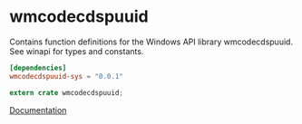 # wmcodecdspuuid #
Contains function definitions for the Windows API library wmcodecdspuuid. See winapi for types and constants.

```toml
[dependencies]
wmcodecdspuuid-sys = "0.0.1"
```

```rust
extern crate wmcodecdspuuid;
```

[Documentation](https://retep998.github.io/doc/winapi/wmcodecdspuuid/)

